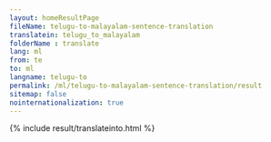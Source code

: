 ```yaml
---
layout: homeResultPage
fileName: telugu-to-malayalam-sentence-translation
translatein: telugu_to_malayalam
folderName : translate
lang: ml
from: te
to: ml
langname: telugu-to
permalink: /ml/telugu-to-malayalam-sentence-translation/result
sitemap: false
nointernationalization: true
---
```

{% include result/translateinto.html %}

<script src="/js/result/translation.js" data-foldername="{{page.folderName}}" data-lang="{{page.lang}}"></script>
